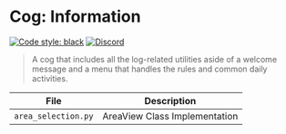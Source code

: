 # Cog: Information

[![Code style: black](https://img.shields.io/badge/code%20style-black-000000.svg?style=for-the-badge)](https://github.com/psf/black)
[![Discord](https://img.shields.io/discord/719343092963999804?color=%235865F2&label=Server&logo=discord&logoColor=white&style=for-the-badge)](https://discord.gg/CENcTvnarE)

> A cog that includes all the log-related utilities aside of a welcome message and a menu that handles the rules and common daily activities.

| File                | Description                   |
| ------------------- | ----------------------------- |
| `area_selection.py` | AreaView Class Implementation |
